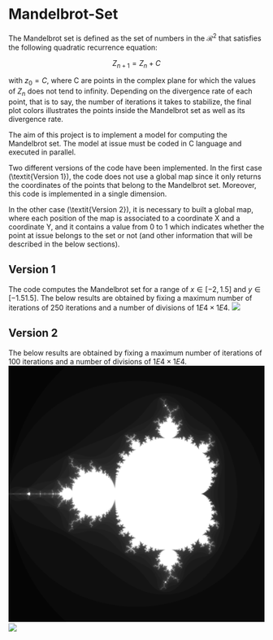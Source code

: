 # Mandelbrot-Set

The Mandelbrot set is defined as the set of numbers in the $\mathcal{R}^2$ that satisfies the following quadratic recurrence equation:

$$
Z_{n+1} = Z_n + C
$$

with $z_0=C$, where C are points in the complex plane for which the values of $Z_n$ does not tend to infinity. Depending on the divergence rate of each point, that is to say, the number of iterations it takes to stabilize, the final plot colors illustrates the points inside the Mandelbrot set as well as its divergence rate.

The aim of this project is to implement a model for computing the Mandelbrot set. The model at issue must be coded in C language and executed in parallel.

Two different versions of the code have been implemented. In the first case (\textit{Version 1}), the code does not use a global map since it only returns the coordinates of the points that belong to the Mandelbrot set. Moreover, this code is implemented in a single dimension.

In the other case (\textit{Version 2}), it is necessary to built a global map, where each position of the map is associated to a coordinate X and a coordinate Y, and it contains a value from 0 to 1 which indicates whether the point at issue belongs to the set or not (and other information that will be described in the below sections). 

## Version 1
The code computes the Mandelbrot set for a range of $x \in [-2, 1.5]$ and $y \in [-1.5 1.5]$. The below results are obtained by fixing a maximum number of iterations of 250 iterations and a number of divisions of $1E4 \times 1E4$. 
<img src="img/Mandelbrot_1D.png" width="750">


## Version 2
The below results are obtained by fixing a maximum number of iterations of 100 iterations and a number of divisions of $1E4 \times 1E4$. 
<img src="img/Mandelbrot_BW.png" width="750">
<img src="img/Mandelbrot_JET.png" width="750">
